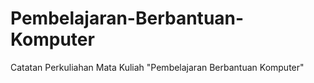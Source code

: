# Pembelajaran-Berbantuan-Komputer
Catatan Perkuliahan Mata Kuliah "Pembelajaran Berbantuan Komputer"
